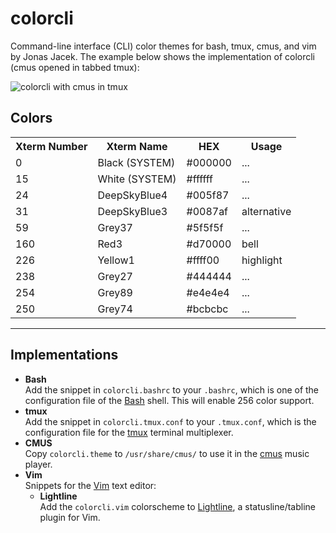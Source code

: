 # colorcli
Command-line interface (CLI) color themes for bash, tmux, cmus, and vim by Jonas Jacek. The example below shows the implementation of colorcli (cmus opened in tabbed tmux):

![colorcli with cmus in tmux](https://res.cloudinary.com/jonasjacek/image/upload/v1565902443/colorcli-with-cmus-in-tmux.png "colorcli in action")

## Colors

<table>
  <tr>
    <th>Xterm Number</th>
    <th>Xterm Name</th>
    <th>HEX</th>
    <th>Usage</th>
  </tr>
  <tr><td>0</td><td>Black <span>(SYSTEM)</span></td><td>#000000</td><td>...</td></tr>
  <tr><td>15</td><td>White <span>(SYSTEM)</span></td><td>#ffffff</td><td>...</td></tr>
  <tr><td>24</td><td>DeepSkyBlue4</td><td>#005f87</td><td>...</td></tr>
  <tr><td>31</td><td>DeepSkyBlue3</td><td>#0087af</td><td>alternative</td></tr>
  <tr><td>59</td><td>Grey37</td><td>#5f5f5f</td><td>...</td></tr>
  <tr><td>160</td><td>Red3</td><td>#d70000</td><td>bell</td></tr>
  <tr><td>226</td><td>Yellow1</td><td>#ffff00</td><td>highlight</td></tr>
  <tr><td>238</td><td>Grey27</td><td>#444444</td><td>...</td></tr>
  <tr><td>254</td><td>Grey89</td><td>#e4e4e4</td><td>...</td></tr>
  <tr><td>250</td><td>Grey74</td><td>#bcbcbc</td><td>...</td></tr>
</table>

---

## Implementations

* **Bash**  
  Add the snippet in `colorcli.bashrc` to your `.bashrc`, which is one of the configuration file of the [Bash](https://www.gnu.org/software/bash/) shell. This will enable 256 color support.
* **tmux**  
  Add the snippet in `colorcli.tmux.conf` to your `.tmux.conf`, which is the configuration file for the [tmux](https://github.com/tmux/tmux/wiki) terminal multiplexer.
* **CMUS**  
  Copy `colorcli.theme` to `/usr/share/cmus/` to use it in the [cmus](https://cmus.github.io/) music player. 
* **Vim**  
  Snippets for the [Vim](https://www.vim.org/) text editor:
  * **Lightline**  
    Add the `colorcli.vim` colorscheme to [Lightline](https://github.com/itchyny/lightline.vim), a statusline/tabline plugin for Vim.

